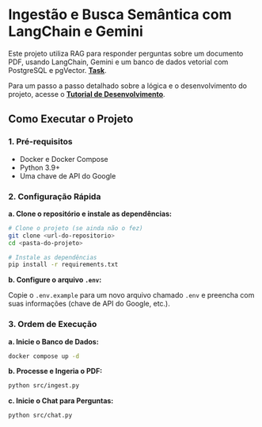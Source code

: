 # Ingestão e Busca Semântica com LangChain e Gemini

Este projeto utiliza RAG para responder perguntas sobre um documento PDF, usando LangChain, Gemini e um banco de dados vetorial com PostgreSQL e pgVector. **[Task](task.md)**.

Para um passo a passo detalhado sobre a lógica e o desenvolvimento do projeto, acesse o **[Tutorial de Desenvolvimento](tutorial.md)**.

## Como Executar o Projeto

### 1. Pré-requisitos
- Docker e Docker Compose
- Python 3.9+
- Uma chave de API do Google

### 2. Configuração Rápida

**a. Clone o repositório e instale as dependências:**
```bash
# Clone o projeto (se ainda não o fez)
git clone <url-do-repositorio>
cd <pasta-do-projeto>

# Instale as dependências
pip install -r requirements.txt
```

**b. Configure o arquivo `.env`:**

Copie o `.env.example` para um novo arquivo chamado `.env` e preencha com suas informações (chave de API do Google, etc.).

### 3. Ordem de Execução

**a. Inicie o Banco de Dados:**
```bash
docker compose up -d
```

**b. Processe e Ingeria o PDF:**
```bash
python src/ingest.py
```

**c. Inicie o Chat para Perguntas:**
```bash
python src/chat.py
```